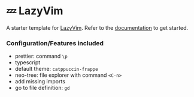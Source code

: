 # 💤 LazyVim

A starter template for [LazyVim](https://github.com/LazyVim/LazyVim).
Refer to the [documentation](https://lazyvim.github.io/installation) to get started.

### Configuration/Features included

- prettier: command `\p`
- typescript
- default theme: `catppuccin-frappe`
- neo-tree: file explorer with command `<C-n>`
- add missing imports
- go to file definition: `gd`
